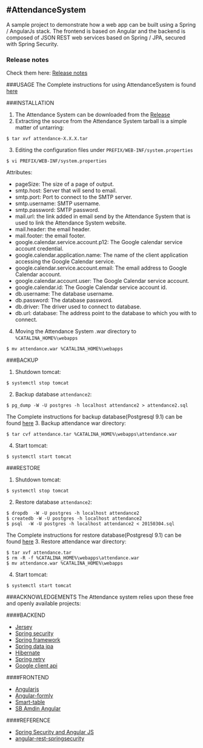 #AttendanceSystem
---

A sample project to demonstrate how a web app can be built using a Spring / AngularJs stack. The frontend is based on Angular and the backend is composed of JSON REST web services based on Spring / JPA, secured with Spring Security.

### Release notes
Check them here: [Release notes](https://github.com/infinitiessoft/AttendenceSystem/blob/master/RELEASENOTES.md)

###USAGE
The Complete instructions for using AttendanceSystem is found [here](http://infinitiessoft.github.io/AttendenceSystem/)

###INSTALLATION
1. The Attendance System can be downloaded from the [Release](https://github.com/infinitiessoft/AttendenceSystem/releases)
2. Extracting the source from the Attendance System tarball is a simple matter of untarring:

  ```
  $ tar xvf attendance-X.X.X.tar
  ```
3. Editing the configuration files under `PREFIX/WEB-INF/system.properties`
  ```
  $ vi PREFIX/WEB-INF/system.properties
  ```
  Attributes:
  - pageSize: The size of a page of output.
  - smtp.host: Server that will send to email.
  - smtp.port: Port to connect to the SMTP server.
  - smtp.username: SMTP username. 
  - smtp.password: SMTP password.
  - mail.url: the link added in email send by the Attendance System that is used to link the Attendance System website.
  - mail.header: the email header.
  - mail.footer: the email footer.
  - google.calendar.service.account.p12: The Google calendar service account credential.
  - google.calendar.application.name: The name of the client application accessing the Google Calendar service.
  - google.calendar.service.account.email: The email address to Google Calendar account.
  - google.calendar.account.user: The Google Calendar service account.
  - google.calendar.id: The Google Calendar service account id.
  - db.username: The database username.
  - db.password: The database password.
  - db.driver: The driver used to connect to database.
  - db.url: database: The address point to the database to which you with to connect.

4. Moving the Attendance System .war directory to `%CATALINA_HOME%\webapps`
  ```
  $ mv attendance.war %CATALINA_HOME%\webapps
  ```

###BACKUP
1. Shutdown tomcat:

  ```
  $ systemctl stop tomcat
  ```
2. Backup database `attendance2`:

  ```
  $ pg_dump -W -U postgres -h localhost attendance2 > attendance2.sql
  ```
The Complete instructions for backup database(Postgresql 9.1) can be found [here](https://www.postgresql.org/docs/9.1/static/backup.html)
3. Backup attendance war directory:

  ```
  $ tar cvf attendance.tar %CATALINA_HOME%\webapps\attendance.war
  ```
4. Start tomcat:

  ```
  $ systemctl start tomcat
  ```

###RESTORE
1. Shutdown tomcat:

  ```
  $ systemctl stop tomcat
  ```
2. Restore database `attendance2`:

  ```
  $ dropdb  -W -U postgres -h localhost attendance2 
  $ createdb -W -U postgres -h localhost attendance2
  $ psql  -W -U postgres -h localhost attendance2 < 20150304.sql
  ```
The Complete instructions for restore database(Postgresql 9.1) can be found [here](https://www.postgresql.org/docs/9.1/static/backup.html)
3. Restore attendance war directory:

  ```
  $ tar xvf attendance.tar
  $ rm -R -f %CATALINA_HOME%\webapps\attendance.war
  $ mv attendance.war %CATALINA_HOME%\webapps
  ```
4. Start tomcat:

  ```
  $ systemctl start tomcat
  ```
  
###ACKNOWLEDGEMENTS
The Attendance system relies upon these free and openly available projects:

####BACKEND
- [Jersey](https://jersey.java.net/)
- [Spring security](http://projects.spring.io/spring-security/)
- [Spring framework](https://projects.spring.io/spring-framework/)
- [Spring data jpa](http://projects.spring.io/spring-data-jpa/)
- [Hibernate](http://hibernate.org/orm/)
- [Spring retry](https://github.com/spring-projects/spring-retry)
- [Google client api](https://developers.google.com/api-client-library/java/)

####FRONTEND
- [Angularjs](https://angularjs.org/)
- [Angular-formly](http://angular-formly.com/)
- [Smart-table](http://lorenzofox3.github.io/smart-table-website/)
- [SB Amdin Angular](http://startangular.com/product/sb-admin-angular-theme/)

####REFERENCE
- [Spring Security and Angular JS](https://spring.io/guides/tutorials/spring-security-and-angular-js/)
- [angular-rest-springsecurity](https://github.com/philipsorst/angular-rest-springsecurity)


